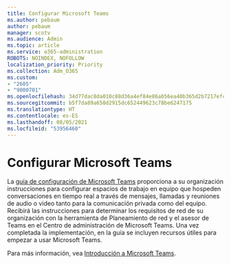 ```yaml
---
title: Configurar Microsoft Teams
ms.author: pebaum
author: pebaum
manager: scotv
ms.audience: Admin
ms.topic: article
ms.service: o365-administration
ROBOTS: NOINDEX, NOFOLLOW
localization_priority: Priority
ms.collection: Adm_O365
ms.custom:
- "2605"
- "9000701"
ms.openlocfilehash: 34d77dac8da010c88d36a4ef84e86ab56ea40b365d2b7217efcd057df85738d3
ms.sourcegitcommit: b5f7da89a650d2915dc652449623c78be6247175
ms.translationtype: HT
ms.contentlocale: es-ES
ms.lasthandoff: 08/05/2021
ms.locfileid: "53956460"
---
```

# <a name="set-up-microsoft-teams"></a>Configurar Microsoft Teams

La  [guía de configuración de Microsoft Teams](https://aka.ms/teamsguidance)  proporciona a su organización instrucciones para configurar espacios de trabajo en equipo que hospeden conversaciones en tiempo real a través de mensajes, llamadas y reuniones de audio o video tanto para la comunicación privada como del equipo. Recibirá las instrucciones para determinar los requisitos de red de su organización con la herramienta de Planeamiento de red y el asesor de Teams en el Centro de administración de Microsoft Teams. Una vez completada la implementación, en la guía se incluyen recursos útiles para empezar a usar Microsoft Teams.

Para más información, vea [Introducción a Microsoft Teams](https://docs.microsoft.com/microsoftteams/get-started-with-teams-quick-start).
